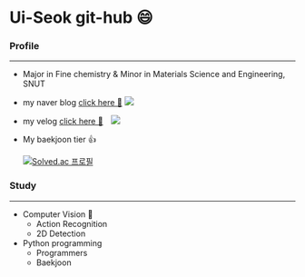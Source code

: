 # Ui-Seok git-hub 😄

### Profile

---

* Major in Fine chemistry & Minor in Materials Science and Engineering, SNUT
* my naver blog [click here 🚀️](https://blog.naver.com/lus8476)
  <img src="https://img.shields.io/badge/Naverblog-03C75A?style=flat&logo=Naver&logoColor=white"/>
* my velog [click here 🚀️](https://velog.io/@ui_seok)
  <a href="https://velog.io/@본인벨로그아이디">
  <img 
  src="http://img.shields.io/badge/-velog-#20C997?style=flat&logo=velog&link=https://velog.io/@ui_seok"
  style="height : auto; margin-left : 10px; margin-right : 10px;"/>
  </a>
* My baekjoon tier 👍

  [![Solved.ac
  프로필](http://mazassumnida.wtf/api/v2/generate_badge?boj=kasasima)](https://solved.ac/kasasima)

### Study

---

* Computer Vision 👀️
  * Action Recognition
  * 2D Detection
* Python programming
  * Programmers
  * Baekjoon
